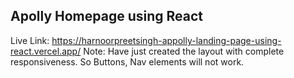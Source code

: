 ## Apolly Homepage using React 
Live Link: https://harnoorpreetsingh-appolly-landing-page-using-react.vercel.app/
Note: Have just created the layout with complete responsiveness. So Buttons, Nav elements will not work. 
